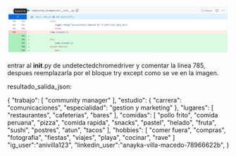 ![alt text](image.png)

entrar al __init__.py de undetectedchromedriver y comentar la linea 785, despues
reemplazarla por el bloque try except como se ve en la imagen.



resultado_salida_json:

{
    "trabajo": [
        "community manager"
    ],
    "estudio": {
        "carrera": "comunicaciones",
        "especialidad": "gestion y marketing"
    },
    "lugares": [
        "restaurantes",
        "cafeterias",
        "bares"
    ],
    "comidas": [
        "pollo frito",
        "comida peruana",
        "pizza",
        "comida rapida",
        "snacks",
        "pastel",
        "helado",
        "fruta",
        "sushi",
        "postres",
        "atun",
        "tacos"
    ],
    "hobbies": [
        "comer fuera",
        "compras",
        "fotografia",
        "fiestas",
        "viajes",
        "playa",
        "cocinar",
        "rave"
    ]
    "ig_user":"anivilla123",
    "linkedin_user":"anayka-villa-macedo-78966622b",
}